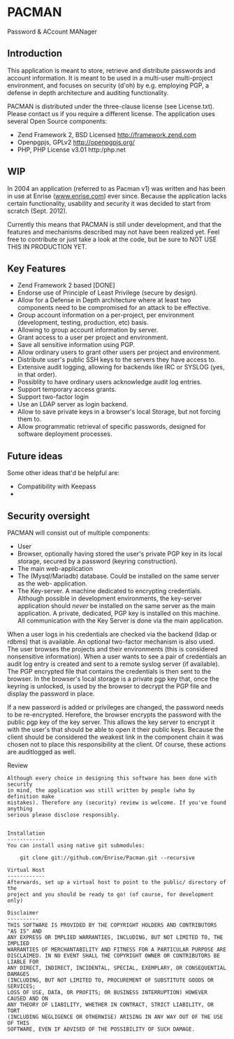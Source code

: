 PACMAN
=======================
Password & ACcount MANager

Introduction
------------
This application is meant to store, retrieve and distribute passwords and account
information. It is meant to be used in a multi-user multi-project environment, 
and focuses on security (d'oh) by e.g. employing PGP, a defense in depth
architecture and auditing functionality.

PACMAN is distributed under the three-clause license (see License.txt).
Please contact us if you require a different license. The application uses
several Open Source components:
* Zend Framework 2, BSD Licensed   http://framework.zend.com
* Openpgpjs, GPLv2                 http://openpgpjs.org/
* PHP, PHP License v3.01           http:/php.net

WIP
---
In 2004 an application (referred to as Pacman v1) was written and has been in
use at Enrise (www.enrise.com) ever since. Because the application lacks certain
functionality, usability and security it was decided to start from scratch
(Sept. 2012).

Currently this means that PACMAN is still under development, and that the features
and mechanisms described may not have been realized yet. Feel free to contribute
or just take a look at the code, but be sure to NOT USE THIS IN PRODUCTION YET.

Key Features
------------
* Zend Framework 2 based [DONE]
* Endorse use of Principle of Least Privilege (secure by design).
* Allow for a Defense in Depth architecture where at least two components need
to be compromised for an attack to be effective.
* Group account information on a per-project, per environment
(development, testing, production, etc) basis.
* Allowing to group account information by server.
* Grant access to a user per project and environment.
* Save all sensitive information using PGP.
* Allow ordinary users to grant other users per project and environment.
* Distribute user's public SSH keys to the servers they have access to.
* Extensive audit logging, allowing for backends like IRC or SYSLOG
(yes, in that order).
* Possiblity to have ordinary users acknowledge audit log entries.
* Support temporary access grants.
* Support two-factor login
* Use an LDAP server as login backend.
* Allow to save private keys in a browser's local Storage, but not forcing
them to.
* Allow programmatic retrieval of specific passwords, designed for
software deployment processes.

Future ideas
------------
Some other ideas that'd be helpful are:
* Compatibility with Keepass
* <moreToCome>


Security oversight
------------------
PACMAN will consist out of multiple components:
* User
* Browser, optionally having stored the user's private PGP key in its local storage,
secured by a password (keyring construction).
* The main web-application
* The (Mysql/Mariadb) database. Could be installed on the same server as the web-
application.  
* The Key-server. A machine dedicated to encrypting credentials. Although possible
in development environments, the key-server application should _never_ be installed
on the same server as the main application. A private, dedicated, PGP key is
installed on this machine. All communication with the Key Server is done via the
main application.

When a user logs in his credentials are checked via the backend (ldap or rdbms)
that is available. An optional two-factor mechanism is also used. The user browses
the projects and their environments (this is considered nonsensitive information).
When a user wants to see a pair of credentials an audit log entry is created and sent
to a remote syslog server (if available). The PGP encrypted file that contains the
credentials is then sent to the browser. In the browser's local storage is a private
pgp key that, once the keyring is unlocked, is used by the browser to decrypt the
PGP file and display the password in place.

If a new password is added or privileges are changed, the password needs to be
re-encrypted. Herefore, the browser encrypts the password with the public pgp
key of the key server. This allows the key server to encrypt it with the user's
that should be able to open it their public keys. Because the client should be
considered the weakest link in the component chain it was chosen not to place
this responsibility at the client. Of course, these actions are auditlogged as well.


Review
~~~~~~
Although every choice in designing this software has been done with security
in mind, the application was still written by people (who by definition make
mistakes). Therefore any (security) review is welcome. If you've found anything
serious please disclose responsibly.


Installation
------------
You can install using native git submodules:

    git clone git://github.com/Enrise/Pacman.git --recursive

Virtual Host
------------
Afterwards, set up a virtual host to point to the public/ directory of the
project and you should be ready to go! (of course, for development only)

Disclaimer
----------
THIS SOFTWARE IS PROVIDED BY THE COPYRIGHT HOLDERS AND CONTRIBUTORS "AS IS" AND
ANY EXPRESS OR IMPLIED WARRANTIES, INCLUDING, BUT NOT LIMITED TO, THE IMPLIED
WARRANTIES OF MERCHANTABILITY AND FITNESS FOR A PARTICULAR PURPOSE ARE
DISCLAIMED. IN NO EVENT SHALL THE COPYRIGHT OWNER OR CONTRIBUTORS BE LIABLE FOR
ANY DIRECT, INDIRECT, INCIDENTAL, SPECIAL, EXEMPLARY, OR CONSEQUENTIAL DAMAGES
(INCLUDING, BUT NOT LIMITED TO, PROCUREMENT OF SUBSTITUTE GOODS OR SERVICES;
LOSS OF USE, DATA, OR PROFITS; OR BUSINESS INTERRUPTION) HOWEVER CAUSED AND ON
ANY THEORY OF LIABILITY, WHETHER IN CONTRACT, STRICT LIABILITY, OR TORT
(INCLUDING NEGLIGENCE OR OTHERWISE) ARISING IN ANY WAY OUT OF THE USE OF THIS
SOFTWARE, EVEN IF ADVISED OF THE POSSIBILITY OF SUCH DAMAGE.
